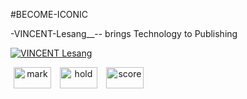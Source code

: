 #BECOME-ICONIC

-VINCENT-Lesang__-- brings Technology to Publishing

<a href="https://drive.google.com/drive/folders/1SCPLuuEhJSFEz5O7PWe5rrMD9rRf8KfZ"> <img src="https://github.com/vincentlesang/vincentlesang.github.io/blob/master/logosubs.png" alt="VINCENT Lesang"> </a>

<div style="display: inline-block; justify-content: center;">
<img style="display: inline; margin: 0 5px; align: center; justify-content: center; text-align: center;" title="mark" src="https://github.com/vincentlesang/vincentlesang.github.io/blob/master/logosubs.png" alt="mark" width="60" height="34"> 
<img style="display: inline; margin: 0 5px; align: center; justify-content: center; text-align: center;" title="hold" src="https://github.com/vincentlesang/vincentlesang.github.io/blob/master/logosubs.png" alt="hold" width="60" height="34">  
<img style="display: inline; margin: 0 5px; align: center; justify-content: center; text-align: center;" title="score" src="https://github.com/vincentlesang/vincentlesang.github.io/blob/master/logosubs.png" alt="score" width="60" height="34"> 
</div> 




